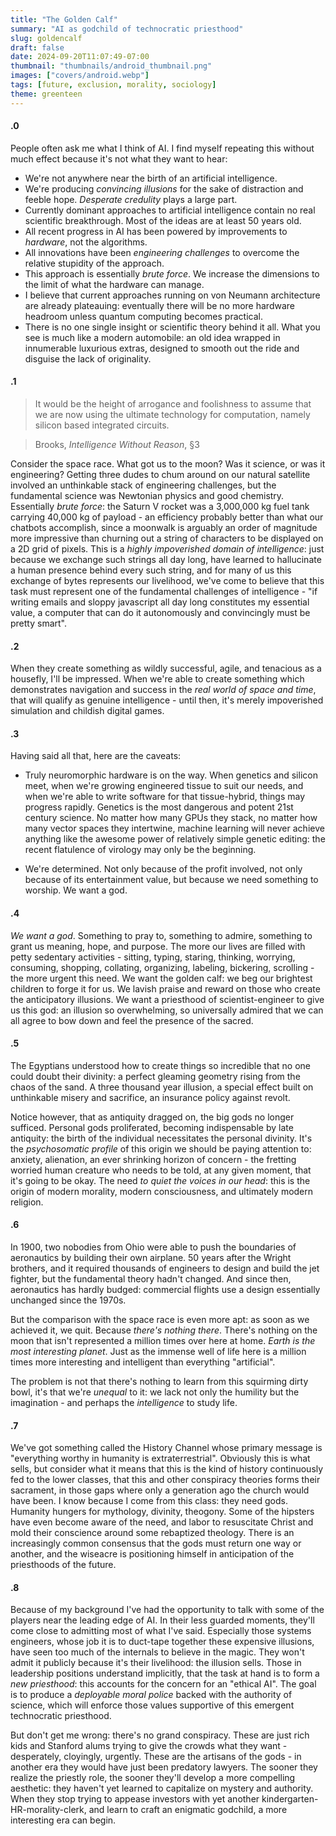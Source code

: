 ```yaml
---
title: "The Golden Calf"
summary: "AI as godchild of technocratic priesthood"
slug: goldencalf
draft: false
date: 2024-09-20T11:07:49-07:00
thumbnail: "thumbnails/android_thumbnail.png"
images: ["covers/android.webp"]
tags: [future, exclusion, morality, sociology]
theme: greenteen
---
```


#### .0

People often ask me what I think of AI. I find myself repeating this without much effect because it's not what they want to hear:

* We're not anywhere near the birth of an artificial intelligence.
* We're producing *convincing illusions* for the sake of distraction and feeble hope. *Desperate credulity* plays a large part.
* Currently dominant approaches to artificial intelligence contain no real scientific breakthrough. Most of the ideas are at least 50 years old.
* All recent progress in AI has been powered by improvements to *hardware*, not the algorithms.
* All innovations have been *engineering challenges* to overcome the relative stupidity of the approach.
* This approach is essentially *brute force*. We increase the dimensions to the limit of what the hardware can manage.
* I believe that current approaches running on von Neumann architecture are already plateauing: eventually there will be no more hardware headroom unless quantum computing becomes practical.
* There is no one single insight or scientific theory behind it all. What you see is much like a modern automobile: an old idea wrapped in innumerable luxurious extras, designed to smooth out the ride and disguise the lack of originality.

#### .1

> It would be the height of arrogance and foolishness to assume that we are now using the ultimate technology for computation, namely silicon based integrated circuits.

> Brooks, *Intelligence Without Reason*, §3

Consider the space race. What got us to the moon? Was it science, or was it engineering? Getting three dudes to chum around on our natural satellite involved an unthinkable stack of engineering challenges, but the fundamental science was Newtonian physics and good chemistry. Essentially *brute force*: the Saturn V rocket was a 3,000,000 kg fuel tank carrying 40,000 kg of payload - an efficiency probably better than what our chatbots accomplish, since a moonwalk is arguably an order of magnitude more impressive than churning out a string of characters to be displayed on a 2D grid of pixels. This is a *highly impoverished domain of intelligence*: just because we exchange such strings all day long, have learned to hallucinate a human presence behind every such string, and for many of us this exchange of bytes represents our livelihood, we've come to believe that this task must represent one of the fundamental challenges of intelligence - "if writing emails and sloppy javascript all day long constitutes my essential value, a computer that can do it autonomously and convincingly must be pretty smart".

#### .2

When they create something as wildly successful, agile, and tenacious as a housefly, I'll be impressed. When we're able to create something which demonstrates navigation and success in the *real world of space and time*, that will qualify as genuine intelligence - until then, it's merely impoverished simulation and childish digital games.

#### .3

Having said all that, here are the caveats:

* Truly neuromorphic hardware is on the way. When genetics and silicon meet, when we're growing engineered tissue to suit our needs, and when we're able to write software for that tissue-hybrid, things may progress rapidly. Genetics is the most dangerous and potent 21st century science. No matter how many GPUs they stack, no matter how many vector spaces they intertwine, machine learning will never achieve anything like the awesome power of relatively simple genetic editing: the recent flatulence of virology may only be the beginning.

* We're determined. Not only because of the profit involved, not only because of its entertainment value, but because we need something to worship. We want a god.

#### .4

*We want a god*. Something to pray to, something to admire, something to grant us meaning, hope, and purpose. The more our lives are filled with petty sedentary activities - sitting, typing, staring, thinking, worrying, consuming, shopping, collating, organizing, labeling, bickering, scrolling - the more urgent this need. We want the golden calf: we beg our brightest children to forge it for us. We lavish praise and reward on those who create the anticipatory illusions. We want a priesthood of scientist-engineer to give us this god: an illusion so overwhelming, so universally admired that we can all agree to bow down and feel the presence of the sacred.

#### .5

The Egyptians understood how to create things so incredible that no one could doubt their divinity: a perfect gleaming geometry rising from the chaos of the sand. A three thousand year illusion, a special effect built on unthinkable misery and sacrifice, an insurance policy against revolt.

Notice however, that as antiquity dragged on, the big gods no longer sufficed. Personal gods proliferated, becoming indispensable by late antiquity: the birth of the individual necessitates the personal divinity. It's the *psychosomatic profile* of this origin we should be paying attention to: anxiety, alienation, an ever shrinking horizon of concern - the fretting worried human creature who needs to be told, at any given moment, that it's going to be okay. The need *to quiet the voices in our head*: this is the origin of modern morality, modern consciousness, and ultimately modern religion.

#### .6

In 1900, two nobodies from Ohio were able to push the boundaries of aeronautics by building their own airplane. 50 years after the Wright brothers, and it required thousands of engineers to design and build the jet fighter, but the fundamental theory hadn't changed. And since then, aeronautics has hardly budged: commercial flights use a design essentially unchanged since the 1970s.

But the comparison with the space race is even more apt: as soon as we achieved it, we quit. Because *there's nothing there*. There's nothing on the moon that isn't represented a million times over here at home. *Earth is the most interesting planet*. Just as the immense well of life here is a million times more interesting and intelligent than everything "artificial".

The problem is not that there's nothing to learn from this squirming dirty bowl, it's that we're *unequal* to it: we lack not only the humility but the imagination - and perhaps the *intelligence* to study life.

#### .7

We've got something called the History Channel whose primary message is "everything worthy in humanity is extraterrestrial". Obviously this is what sells, but consider what it means that this is the kind of history continuously fed to the lower classes, that this and other conspiracy theories forms their sacrament, in those gaps where only a generation ago the church would have been. I know because I come from this class: they need gods. Humanity hungers for mythology, divinity, theogony. Some of the hipsters have even become aware of the need, and labor to resuscitate Christ and mold their conscience around some rebaptized theology. There is an increasingly common consensus that the gods must return one way or another, and the wiseacre is positioning himself in anticipation of the priesthoods of the future.

#### .8

Because of my background I've had the opportunity to talk with some of the players near the leading edge of AI. In their less guarded moments, they'll come close to admitting most of what I've said. Especially those systems engineers, whose job it is to duct-tape together these expensive illusions, have seen too much of the internals to believe in the magic. They won't admit it publicly because it's their livelihood: the illusion sells. Those in leadership positions understand implicitly, that the task at hand is to form a *new priesthood*: this accounts for the concern for an "ethical AI". The goal is to produce a *deployable moral police* backed with the authority of science, which will enforce those values supportive of this emergent technocratic priesthood.

But don't get me wrong: there's no grand conspiracy. These are just rich kids and Stanford alums trying to give the crowds what they want - desperately, cloyingly, urgently. These are the artisans of the gods - in another era they would have just been predatory lawyers. The sooner they realize the priestly role, the sooner they'll develop a more compelling aesthetic: they haven't yet learned to capitalize on mystery and authority. When they stop trying to appease investors with yet another kindergarten-HR-morality-clerk, and learn to craft an enigmatic godchild, a more interesting era can begin.
